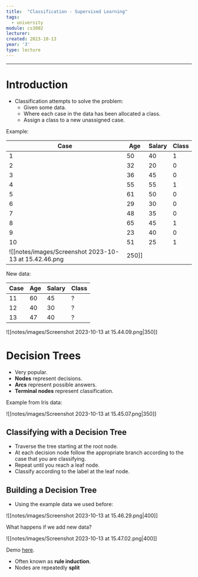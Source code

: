 ```yaml
---
title:  "Classification - Supervised Learning"
tags:
  - university
module: cs3002
lecturer:
created: 2023-10-13
year: '3'
type: lecture
---
```

---
# Introduction
- Classification attempts to solve the problem:
    - Given some data.
    - Where each case in the data has been allocated a class.
    - Assign a class to a new unassigned case.

Example:

| Case | Age | Salary | Class |
| ---- | --- | ------ | ----- |
| 1    | 50  | 40     | 1     |
| 2    | 32  | 20     | 0     |
| 3    | 36  | 45     | 0     |
| 4    | 55  | 55     | 1     |
| 5    | 61  | 50     | 0     |
| 6    | 29  | 30     | 0     |
| 7    | 48  | 35     | 0     |
| 8    | 65  | 45     | 1     |
| 9    | 23  | 40     | 0     |
| 10   | 51  | 25     | 1     | 
![[notes/images/Screenshot 2023-10-13 at 15.42.46.png|250]]

New data:

| Case | Age | Salary | Class |
| ---- | --- | ------ | ----- |
| 11   | 60  | 45     | ?     |
| 12   | 40  | 30     | ?     |
| 13   | 47  | 40     | ?     | 

![[notes/images/Screenshot 2023-10-13 at 15.44.09.png|350]]

# Decision Trees
- Very popular.
- **Nodes** represent decisions.
- **Arcs** represent possible answers.
- **Terminal nodes** represent classification.

Example from Iris data:

![[notes/images/Screenshot 2023-10-13 at 15.45.07.png|350]]

## Classifying with a Decision Tree
- Traverse the tree starting at the root node.
- At each decision node follow the appropriate branch according to the case that you are classifying.
- Repeat until you reach a leaf node.
- Classify according to the label at the leaf node.

## Building a Decision Tree
- Using the example data we used before:

![[notes/images/Screenshot 2023-10-13 at 15.46.29.png|400]]

What happens if we add new data?

![[notes/images/Screenshot 2023-10-13 at 15.47.02.png|400]]

Demo [here](https://cs.stanford.edu/~karpathy/svmjs/demo/demoforest.html).

- Often known as **rule induction**.
- Nodes are repeatedly **split**

